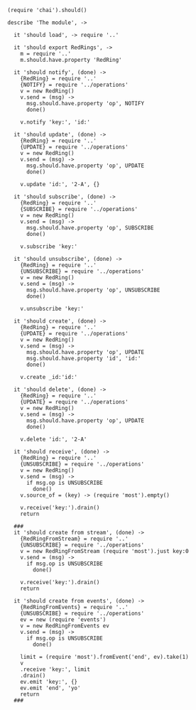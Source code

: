     (require 'chai').should()

    describe 'The module', ->

      it 'should load', -> require '..'

      it 'should export RedRings', ->
        m = require '..'
        m.should.have.property 'RedRing'

      it 'should notify', (done) ->
        {RedRing} = require '..'
        {NOTIFY} = require '../operations'
        v = new RedRing()
        v.send = (msg) ->
          msg.should.have.property 'op', NOTIFY
          done()

        v.notify 'key:', 'id:'

      it 'should update', (done) ->
        {RedRing} = require '..'
        {UPDATE} = require '../operations'
        v = new RedRing()
        v.send = (msg) ->
          msg.should.have.property 'op', UPDATE
          done()

        v.update 'id:', '2-A', {}

      it 'should subscribe', (done) ->
        {RedRing} = require '..'
        {SUBSCRIBE} = require '../operations'
        v = new RedRing()
        v.send = (msg) ->
          msg.should.have.property 'op', SUBSCRIBE
          done()

        v.subscribe 'key:'

      it 'should unsubscribe', (done) ->
        {RedRing} = require '..'
        {UNSUBSCRIBE} = require '../operations'
        v = new RedRing()
        v.send = (msg) ->
          msg.should.have.property 'op', UNSUBSCRIBE
          done()

        v.unsubscribe 'key:'

      it 'should create', (done) ->
        {RedRing} = require '..'
        {UPDATE} = require '../operations'
        v = new RedRing()
        v.send = (msg) ->
          msg.should.have.property 'op', UPDATE
          msg.should.have.property 'id', 'id:'
          done()

        v.create _id:'id:'

      it 'should delete', (done) ->
        {RedRing} = require '..'
        {UPDATE} = require '../operations'
        v = new RedRing()
        v.send = (msg) ->
          msg.should.have.property 'op', UPDATE
          done()

        v.delete 'id:', '2-A'

      it 'should receive', (done) ->
        {RedRing} = require '..'
        {UNSUBSCRIBE} = require '../operations'
        v = new RedRing()
        v.send = (msg) ->
          if msg.op is UNSUBSCRIBE
            done()
        v.source_of = (key) -> (require 'most').empty()

        v.receive('key:').drain()
        return

      ###
      it 'should create from stream', (done) ->
        {RedRingFromStream} = require '..'
        {UNSUBSCRIBE} = require '../operations'
        v = new RedRingFromStream (require 'most').just key:0
        v.send = (msg) ->
          if msg.op is UNSUBSCRIBE
            done()

        v.receive('key:').drain()
        return

      it 'should create from events', (done) ->
        {RedRingFromEvents} = require '..'
        {UNSUBSCRIBE} = require '../operations'
        ev = new (require 'events')
        v = new RedRingFromEvents ev
        v.send = (msg) ->
          if msg.op is UNSUBSCRIBE
            done()

        limit = (require 'most').fromEvent('end', ev).take(1)
        v
        .receive 'key:', limit
        .drain()
        ev.emit 'key:', {}
        ev.emit 'end', 'yo'
        return
      ###
